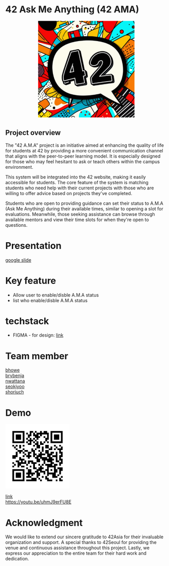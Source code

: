 # 42 Ask Me Anything (42 AMA)



<center>
<img src="./public/logo.png" width=300px>
</center>



## Project overview
The "42 A.M.A" project is an initiative aimed at enhancing the quality of life for students at 42 by providing a more convenient communication channel that aligns with the peer-to-peer learning model. It is especially designed for those who may feel hesitant to ask or teach others within the campus environment.

This system will be integrated into the 42 website, making it easily accessible for students. The core feature of the system is matching students who need help with their current projects with those who are willing to offer advice based on projects they've completed.

Students who are open to providing guidance can set their status to A.M.A (Ask Me Anything) during their available times, similar to opening a slot for evaluations. Meanwhile, those seeking assistance can browse through available mentors and view their time slots for when they're open to questions.

# Presentation
[google slide](https://docs.google.com/presentation/d/1Mb3eUoSsoAbJTkOcNogm4T_wnY2S1Dgfd5KQSEEYV3c/edit#slide=id.g1e884407abe_0_183)

# Key feature
- Allow user to enable/disble A.M.A status
- list who enable/disble A.M.A status

# techstack
- FIGMA - for design: [link](https://www.figma.com/design/wrlPgeJNbDfoE5S5IkXwU9/Team-B?node-id=0-1&t=ikxe8Y5wUze1YkDz-1)


# Team member
[bhowe](https://profile.intra.42.fr/users/bhowe)  
[brybenja](https://profile.intra.42.fr/users/brybenja)  
[nwattana](https://profile.intra.42.fr/users/nwattana)  
[seokjyoo](https://profile.intra.42.fr/users/seokjyoo)  
[shoriuch](https://profile.intra.42.fr/users/shoriuch)

# Demo
<img src="./public/my_qr2.png" width=200px>

[link](https://youtu.be/uhmJ9erFU8E)  
https://youtu.be/uhmJ9erFU8E

# Acknowledgment

We would like to extend our sincere gratitude to 42Asia for their invaluable organization and support. A special thanks to 42Seoul for providing the venue and continuous assistance throughout this project. Lastly, we express our appreciation to the entire team for their hard work and dedication.